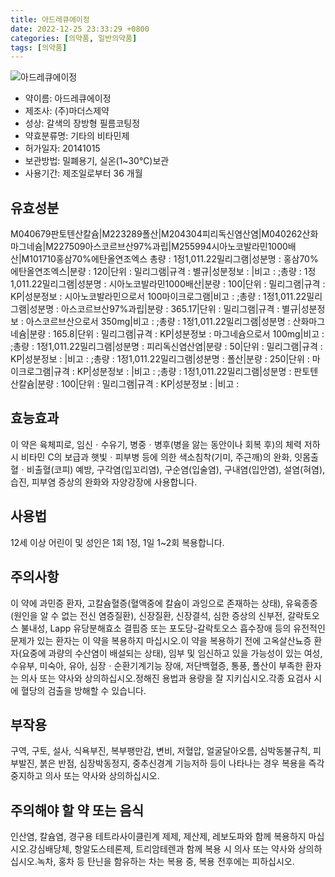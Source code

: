 ```yaml
---
title: 아드레큐에이정
date: 2022-12-25 23:33:29 +0800
categories: [의약품, 일반의약품]
tags: [의약품]
---
```

![아드레큐에이정](https://nedrug.mfds.go.kr/pbp/cmn/itemImageDownload/147426943179400109)

- 약이름: 아드레큐에이정
- 제조사: (주)마더스제약
- 성상: 갈색의 장방형 필름코팅정
- 약효분류명: 기타의 비타민제
- 허가일자: 20141015
- 보관방법: 밀폐용기, 실온(1~30℃)보관
- 사용기간: 제조일로부터 36 개월
## 유효성분
M040679판토텐산칼슘|M223289폴산|M204304피리독신염산염|M040262산화마그네슘|M227509아스코르브산97%과립|M255994시아노코발라민1000배산|M101710홍삼70%에탄올연조엑스
총량 : 1정1,011.22밀리그램|성분명 : 홍삼70%에탄올연조엑스|분량 : 120|단위 : 밀리그램|규격 : 별규|성분정보 : |비고 : ;총량 : 1정1,011.22밀리그램|성분명 : 시아노코발라민1000배산|분량 : 100|단위 : 밀리그램|규격 : KP|성분정보 : 시아노코발라민으로서 100마이크로그램|비고 : ;총량 : 1정1,011.22밀리그램|성분명 : 아스코르브산97%과립|분량 : 365.17|단위 : 밀리그램|규격 : 별규|성분정보 : 아스코르브산으로서 350mg|비고 : ;총량 : 1정1,011.22밀리그램|성분명 : 산화마그네슘|분량 : 165.8|단위 : 밀리그램|규격 : KP|성분정보 : 마그네슘으로서 100mg|비고 : ;총량 : 1정1,011.22밀리그램|성분명 : 피리독신염산염|분량 : 50|단위 : 밀리그램|규격 : KP|성분정보 : |비고 : ;총량 : 1정1,011.22밀리그램|성분명 : 폴산|분량 : 250|단위 : 마이크로그램|규격 : KP|성분정보 : |비고 : ;총량 : 1정1,011.22밀리그램|성분명 : 판토텐산칼슘|분량 : 100|단위 : 밀리그램|규격 : KP|성분정보 : |비고 :
## 효능효과
이 약은 육체피로, 임신ㆍ수유기, 병중ㆍ병후(병을 앓는 동안이나 회복 후)의 체력 저하 시 비타민 C의 보급과 햇빛ㆍ피부병 등에 의한 색소침착(기미, 주근깨)의 완화, 잇몸출혈ㆍ비출혈(코피) 예방, 구각염(입꼬리염), 구순염(입술염), 구내염(입안염), 설염(혀염), 습진, 피부염 증상의 완화와 자양강장에 사용합니다.
## 사용법
12세 이상 어린이 및 성인은 1회 1정, 1일 1~2회 복용합니다.
## 주의사항
이 약에 과민증 환자, 고칼슘혈증(혈액중에 칼슘이 과잉으로 존재하는 상태), 유육종증(원인을 알 수 없는 전신 염증질환), 신장질환, 신장결석, 심한 증상의 신부전, 갈락토오스 불내성, Lapp 유당분해효소 결핍증 또는 포도당-갈락토오스 흡수장애 등의 유전적인 문제가 있는 환자는 이 약을 복용하지 마십시오.이 약을 복용하기 전에 고옥살산뇨증 환자(요중에 과량의 수산염이 배설되는 상태), 임부 및 임신하고 있을 가능성이 있는 여성, 수유부, 미숙아, 유아, 심장ㆍ순환기계기능 장애, 저단백혈증, 통풍, 폴산이 부족한 환자는 의사 또는 약사와 상의하십시오.정해진 용법과 용량을 잘 지키십시오.각종 요검사 시에 혈당의 검출을 방해할 수 있습니다.
## 부작용
구역, 구토, 설사, 식욕부진, 복부팽만감, 변비, 저혈압, 얼굴달아오름, 심박동불규칙, 피부발진, 붉은 반점, 심장박동정지, 중추신경계 기능저하 등이 나타나는 경우 복용을 즉각 중지하고 의사 또는 약사와 상의하십시오.
## 주의해야 할 약 또는 음식
인산염, 칼슘염, 경구용 테트라사이클린계 제제, 제산제, 레보도파와 함께 복용하지 마십시오.강심배당체, 항알도스테론제, 트리암테렌과 함께 복용 시 의사 또는 약사와 상의하십시오.녹차, 홍차 등 탄닌을 함유하는 차는 복용 중, 복용 전후에는 피하십시오.
